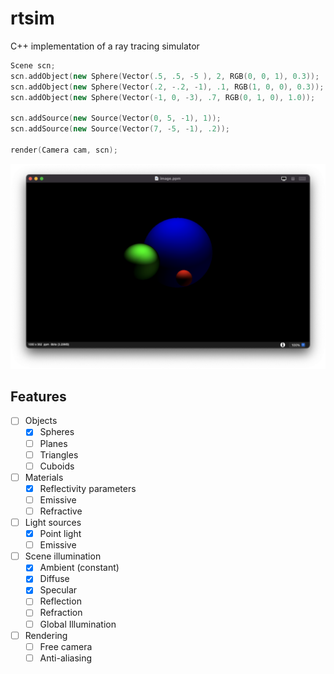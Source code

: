 # rtsim
C++ implementation of a ray tracing simulator

```cpp
Scene scn;
scn.addObject(new Sphere(Vector(.5, .5, -5 ), 2, RGB(0, 0, 1), 0.3));
scn.addObject(new Sphere(Vector(.2, -.2, -1), .1, RGB(1, 0, 0), 0.3));
scn.addObject(new Sphere(Vector(-1, 0, -3), .7, RGB(0, 1, 0), 1.0));

scn.addSource(new Source(Vector(0, 5, -1), 1));
scn.addSource(new Source(Vector(7, -5, -1), .2));

render(Camera cam, scn);
```

![](https://raw.githubusercontent.com/ab-gh/rtsim/main/docs/Screenshot%202021-11-24%20at%206.57.55%20pm.png)

## Features

- [ ] Objects
  - [x] Spheres
  - [ ] Planes
  - [ ] Triangles
  - [ ] Cuboids
- [ ] Materials
  - [x] Reflectivity parameters
  - [ ] Emissive
  - [ ] Refractive
- [ ] Light sources
  - [x] Point light
  - [ ] Emissive
- [ ] Scene illumination
  - [x] Ambient (constant)
  - [x] Diffuse
  - [x] Specular
  - [ ] Reflection
  - [ ] Refraction
  - [ ] Global Illumination
- [ ] Rendering
  - [ ] Free camera
  - [ ] Anti-aliasing
